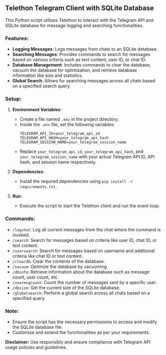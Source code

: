 ## Telethon Telegram Client with SQLite Database

This Python script utilizes Telethon to interact with the Telegram API and SQLite database for message logging and searching functionalities.

### Features:

- **Logging Messages**: Logs messages from chats to an SQLite database.
- **Searching Messages**: Provides commands to search for messages based on various criteria such as text content, user ID, or chat ID.
- **Database Management**: Includes commands to clear the database, vacuum the database for optimization, and retrieve database information like size and statistics.
- **Global Search**: Allows for searching messages across all chats based on a specified search query.

### Setup:

1. **Environment Variables**:
   - Create a file named `.env` in the project directory.
   - Inside the `.env` file, set the following variables:
     ```
     TELEGRAM_API_ID=your_telegram_api_id
     TELEGRAM_API_HASH=your_telegram_api_hash
     TELEGRAM_SESSION_NAME=your_telegram_session_name
     ```
   - Replace `your_telegram_api_id`, `your_telegram_api_hash`, and `your_telegram_session_name` with your actual Telegram API ID, API hash, and session name respectively.

2. **Dependencies**:
   - Install the required dependencies using `pip install -r requirements.txt`.

3. **Run**:
   - Execute the script to start the Telethon client and run the event loop.

### Commands:

- `/logchat`: Log all current messages from the chat where the command is invoked.
- `/search`: Search for messages based on criteria like user ID, chat ID, or text content.
- `/usersearch`: Search for messages based on username and additional criteria like chat ID or text content.
- `/cleardb`: Clear the contents of the database.
- `/vacuum`: Optimize the database by vacuuming.
- `/dbinfo`: Retrieve information about the database such as message count, user count, etc.
- `/usermsgcount`: Count the number of messages sent by a specific user.
- `/dbsize`: Get the current size of the SQLite database.
- `/globalsearch`: Perform a global search across all chats based on a specified query.

### Note:
- Ensure the script has the necessary permissions to access and modify the SQLite database file.
- Customize and extend the functionalities as per your requirements.

**Disclaimer:** Use responsibly and ensure compliance with Telegram API usage policies and guidelines.